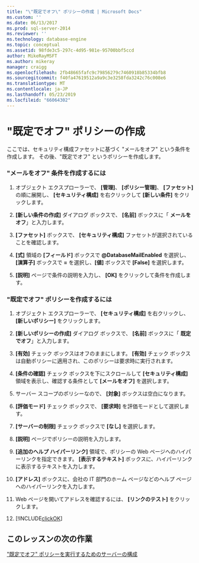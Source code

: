 ```yaml
---
title: "\"既定でオフ\" ポリシーの作成 | Microsoft Docs"
ms.custom: ''
ms.date: 06/13/2017
ms.prod: sql-server-2014
ms.reviewer: ''
ms.technology: database-engine
ms.topic: conceptual
ms.assetid: 98fde3c5-297c-4d95-981e-95700bbf5ccd
author: MikeRayMSFT
ms.author: mikeray
manager: craigg
ms.openlocfilehash: 2fb48665fafc9c79856279c7460918b85334bfb8
ms.sourcegitcommit: f40fa47619512a9a9c3e3258fda3242c76c008e6
ms.translationtype: MT
ms.contentlocale: ja-JP
ms.lasthandoff: 05/23/2019
ms.locfileid: "66064302"
---
```

# <a name="create-the-off-by-default-policy"></a>"既定でオフ" ポリシーの作成
  ここでは、セキュリティ構成ファセットに基づく "メールをオフ" という条件を作成します。 その後、"既定でオフ" というポリシーを作成します。  
  
### <a name="to-create-the-mail-off-condition"></a>"メールをオフ" 条件を作成するには  
  
1.  オブジェクト エクスプローラーで、 **[管理]**、 **[ポリシー管理]**、 **[ファセット]** の順に展開し、 **[セキュリティ構成]** を右クリックして **[新しい条件]** をクリックします。  
  
2.  **[新しい条件の作成]** ダイアログ ボックスで、 **[名前]** ボックスに「 **メールをオフ**」と入力します。  
  
3.  **[ファセット]** ボックスで、 **[セキュリティ構成]** ファセットが選択されていることを確認します。  
  
4.  **[式]** 領域の **[フィールド]** ボックスで **@DatabaseMailEnabled** を選択し、**[演算子]** ボックスで **=** を選択し、**[値]** ボックスで **[False]** を選択します。  
  
5.  **[説明]** ページで条件の説明を入力し、 **[OK]** をクリックして条件を作成します。  
  
### <a name="to-create-the-off-by-default-policy"></a>"既定でオフ" ポリシーを作成するには  
  
1.  オブジェクト エクスプローラーで、 **[セキュリティ構成]** を右クリックし、 **[新しいポリシー]** をクリックします。  
  
2.  **[新しいポリシーの作成]** ダイアログ ボックスで、 **[名前]** ボックスに「 **既定でオフ**」と入力します。  
  
3.  **[有効]** チェック ボックスはオフのままにします。 **[有効]** チェック ボックスは自動ポリシーに適用され、このポリシーは要求時に実行されます。  
  
4.  **[条件の確認]** チェック ボックスを下にスクロールして **[セキュリティ構成]** 領域を表示し、確認する条件として **[メールをオフ]** を選択します。  
  
5.  サーバー スコープのポリシーなので、 **[対象]** ボックスは空白になります。  
  
6.  **[評価モード]** チェック ボックスで、 **[要求時]** を評価モードとして選択します。  
  
7.  **[サーバーの制限]** チェック ボックスで **[なし]** を選択します。  
  
8.  **[説明]** ページでポリシーの説明を入力します。  
  
9. **[追加のヘルプ ハイパーリンク]** 領域で、ポリシーの Web ページへのハイパーリンクを指定できます。 **[表示するテキスト]** ボックスに、ハイパーリンクに表示するテキストを入力します。  
  
10. **[アドレス]** ボックスに、会社の IT 部門のホーム ページなどのヘルプ ページへのハイパーリンクを入力します。  
  
11. Web ページを開いてアドレスを確認するには、 **[リンクのテスト]** をクリックします。  
  
12. [!INCLUDE[clickOK](../../includes/clickok-md.md)]  
  
## <a name="next-task-in-lesson"></a>このレッスンの次の作業  
 ["既定でオフ" ポリシーを実行するためのサーバーの構成](lesson-1-2-configure-a-server-to-run-the-off-by-default-policy.md)  
  
  
